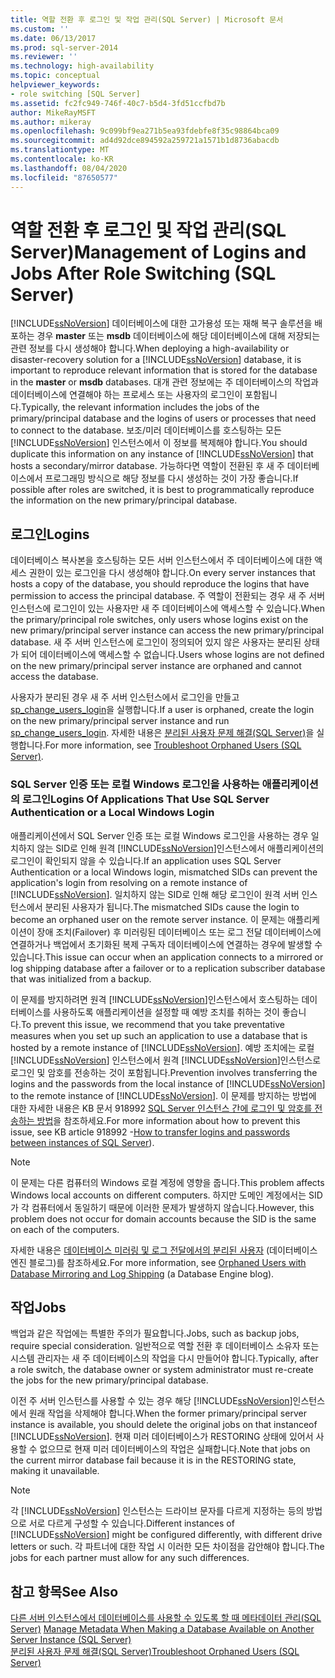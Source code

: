 ```yaml
---
title: 역할 전환 후 로그인 및 작업 관리(SQL Server) | Microsoft 문서
ms.custom: ''
ms.date: 06/13/2017
ms.prod: sql-server-2014
ms.reviewer: ''
ms.technology: high-availability
ms.topic: conceptual
helpviewer_keywords:
- role switching [SQL Server]
ms.assetid: fc2fc949-746f-40c7-b5d4-3fd51ccfbd7b
author: MikeRayMSFT
ms.author: mikeray
ms.openlocfilehash: 9c099bf9ea271b5ea93fdebfe8f35c98864bca09
ms.sourcegitcommit: ad4d92dce894592a259721a1571b1d8736abacdb
ms.translationtype: MT
ms.contentlocale: ko-KR
ms.lasthandoff: 08/04/2020
ms.locfileid: "87650577"
---
```

# <a name="management-of-logins-and-jobs-after-role-switching-sql-server"></a><span data-ttu-id="6d32a-102">역할 전환 후 로그인 및 작업 관리(SQL Server)</span><span class="sxs-lookup"><span data-stu-id="6d32a-102">Management of Logins and Jobs After Role Switching (SQL Server)</span></span>
  <span data-ttu-id="6d32a-103">[!INCLUDE[ssNoVersion](../../includes/ssnoversion-md.md)] 데이터베이스에 대한 고가용성 또는 재해 복구 솔루션을 배포하는 경우 **master** 또는 **msdb** 데이터베이스에 해당 데이터베이스에 대해 저장되는 관련 정보를 다시 생성해야 합니다.</span><span class="sxs-lookup"><span data-stu-id="6d32a-103">When deploying a high-availability or disaster-recovery solution for a [!INCLUDE[ssNoVersion](../../includes/ssnoversion-md.md)] database, it is important to reproduce relevant information that is stored for the database in the **master** or **msdb** databases.</span></span> <span data-ttu-id="6d32a-104">대개 관련 정보에는 주 데이터베이스의 작업과 데이터베이스에 연결해야 하는 프로세스 또는 사용자의 로그인이 포함됩니다.</span><span class="sxs-lookup"><span data-stu-id="6d32a-104">Typically, the relevant information includes the jobs of the primary/principal database and the logins of users or processes that need to connect to the database.</span></span> <span data-ttu-id="6d32a-105">보조/미러 데이터베이스를 호스팅하는 모든 [!INCLUDE[ssNoVersion](../../includes/ssnoversion-md.md)] 인스턴스에서 이 정보를 복제해야 합니다.</span><span class="sxs-lookup"><span data-stu-id="6d32a-105">You should duplicate this information on any instance of [!INCLUDE[ssNoVersion](../../includes/ssnoversion-md.md)] that hosts a secondary/mirror database.</span></span> <span data-ttu-id="6d32a-106">가능하다면 역할이 전환된 후 새 주 데이터베이스에서 프로그래밍 방식으로 해당 정보를 다시 생성하는 것이 가장 좋습니다.</span><span class="sxs-lookup"><span data-stu-id="6d32a-106">If possible after roles are switched, it is best to programmatically reproduce the information on the new primary/principal database.</span></span>  
  
## <a name="logins"></a><span data-ttu-id="6d32a-107">로그인</span><span class="sxs-lookup"><span data-stu-id="6d32a-107">Logins</span></span>  
 <span data-ttu-id="6d32a-108">데이터베이스 복사본을 호스팅하는 모든 서버 인스턴스에서 주 데이터베이스에 대한 액세스 권한이 있는 로그인을 다시 생성해야 합니다.</span><span class="sxs-lookup"><span data-stu-id="6d32a-108">On every server instances that hosts a copy of the database, you should reproduce the logins that have permission to access the principal database.</span></span> <span data-ttu-id="6d32a-109">주 역할이 전환되는 경우 새 주 서버 인스턴스에 로그인이 있는 사용자만 새 주 데이터베이스에 액세스할 수 있습니다.</span><span class="sxs-lookup"><span data-stu-id="6d32a-109">When the primary/principal role switches, only users whose logins exist on the new primary/principal server instance can access the new primary/principal database.</span></span> <span data-ttu-id="6d32a-110">새 주 서버 인스턴스에 로그인이 정의되어 있지 않은 사용자는 분리된 상태가 되어 데이터베이스에 액세스할 수 없습니다.</span><span class="sxs-lookup"><span data-stu-id="6d32a-110">Users whose logins are not defined on the new primary/principal server instance are orphaned and cannot access the database.</span></span>  
  
 <span data-ttu-id="6d32a-111">사용자가 분리된 경우 새 주 서버 인스턴스에서 로그인을 만들고 [sp_change_users_login](/sql/relational-databases/system-stored-procedures/sp-change-users-login-transact-sql)을 실행합니다.</span><span class="sxs-lookup"><span data-stu-id="6d32a-111">If a user is orphaned, create the login on the new primary/principal server instance and run [sp_change_users_login](/sql/relational-databases/system-stored-procedures/sp-change-users-login-transact-sql).</span></span> <span data-ttu-id="6d32a-112">자세한 내용은 [분리된 사용자 문제 해결&#40;SQL Server&#41;](troubleshoot-orphaned-users-sql-server.md)을 실행합니다.</span><span class="sxs-lookup"><span data-stu-id="6d32a-112">For more information, see [Troubleshoot Orphaned Users &#40;SQL Server&#41;](troubleshoot-orphaned-users-sql-server.md).</span></span>  
  
###  <a name="logins-of-applications-that-use-sql-server-authentication-or-a-local-windows-login"></a><a name="SSauthentication"></a> <span data-ttu-id="6d32a-113">SQL Server 인증 또는 로컬 Windows 로그인을 사용하는 애플리케이션의 로그인</span><span class="sxs-lookup"><span data-stu-id="6d32a-113">Logins Of Applications That Use SQL Server Authentication or a Local Windows Login</span></span>  
 <span data-ttu-id="6d32a-114">애플리케이션에서 SQL Server 인증 또는 로컬 Windows 로그인을 사용하는 경우 일치하지 않는 SID로 인해 원격 [!INCLUDE[ssNoVersion](../../includes/ssnoversion-md.md)]인스턴스에서 애플리케이션의 로그인이 확인되지 않을 수 있습니다.</span><span class="sxs-lookup"><span data-stu-id="6d32a-114">If an application uses SQL Server Authentication or a local Windows login, mismatched SIDs can prevent the application's login from resolving on a remote instance of [!INCLUDE[ssNoVersion](../../includes/ssnoversion-md.md)].</span></span> <span data-ttu-id="6d32a-115">일치하지 않는 SID로 인해 해당 로그인이 원격 서버 인스턴스에서 분리된 사용자가 됩니다.</span><span class="sxs-lookup"><span data-stu-id="6d32a-115">The mismatched SIDs cause the login to become an orphaned user on the remote server instance.</span></span> <span data-ttu-id="6d32a-116">이 문제는 애플리케이션이 장애 조치(Failover) 후 미러링된 데이터베이스 또는 로그 전달 데이터베이스에 연결하거나 백업에서 초기화된 복제 구독자 데이터베이스에 연결하는 경우에 발생할 수 있습니다.</span><span class="sxs-lookup"><span data-stu-id="6d32a-116">This issue can occur when an application connects to a mirrored or log shipping database after a failover or to a replication subscriber database that was initialized from a backup.</span></span>  
  
 <span data-ttu-id="6d32a-117">이 문제를 방지하려면 원격 [!INCLUDE[ssNoVersion](../../includes/ssnoversion-md.md)]인스턴스에서 호스팅하는 데이터베이스를 사용하도록 애플리케이션을 설정할 때 예방 조치를 취하는 것이 좋습니다.</span><span class="sxs-lookup"><span data-stu-id="6d32a-117">To prevent this issue, we recommend that you take preventative measures when you set up such an application to use a database that is hosted by a remote instance of [!INCLUDE[ssNoVersion](../../includes/ssnoversion-md.md)].</span></span> <span data-ttu-id="6d32a-118">예방 조치에는 로컬 [!INCLUDE[ssNoVersion](../../includes/ssnoversion-md.md)] 인스턴스에서 원격 [!INCLUDE[ssNoVersion](../../includes/ssnoversion-md.md)]인스턴스로 로그인 및 암호를 전송하는 것이 포함됩니다.</span><span class="sxs-lookup"><span data-stu-id="6d32a-118">Prevention involves transferring the logins and the passwords from the local instance of [!INCLUDE[ssNoVersion](../../includes/ssnoversion-md.md)] to the remote instance of [!INCLUDE[ssNoVersion](../../includes/ssnoversion-md.md)].</span></span> <span data-ttu-id="6d32a-119">이 문제를 방지하는 방법에 대한 자세한 내용은 KB 문서 918992 [SQL Server 인스턴스 간에 로그인 및 암호를 전송하는 방법](https://support.microsoft.com/kb/918992/)을 참조하세요.</span><span class="sxs-lookup"><span data-stu-id="6d32a-119">For more information about how to prevent this issue, see KB article 918992 -[How to transfer logins and passwords between instances of SQL Server](https://support.microsoft.com/kb/918992/)).</span></span>  
  
> [!NOTE]  
>  <span data-ttu-id="6d32a-120">이 문제는 다른 컴퓨터의 Windows 로컬 계정에 영향을 줍니다.</span><span class="sxs-lookup"><span data-stu-id="6d32a-120">This problem affects Windows local accounts on different computers.</span></span> <span data-ttu-id="6d32a-121">하지만 도메인 계정에서는 SID가 각 컴퓨터에서 동일하기 때문에 이러한 문제가 발생하지 않습니다.</span><span class="sxs-lookup"><span data-stu-id="6d32a-121">However, this problem does not occur for domain accounts because the SID is the same on each of the computers.</span></span>  
  
 <span data-ttu-id="6d32a-122">자세한 내용은 [데이터베이스 미러링 및 로그 전달에서의 분리된 사용자](https://blogs.msdn.com/b/sqlserverfaq/archive/2009/04/13/orphaned-users-with-database-mirroring-and-log-shipping.aspx) (데이터베이스 엔진 블로그)를 참조하세요.</span><span class="sxs-lookup"><span data-stu-id="6d32a-122">For more information, see [Orphaned Users with Database Mirroring and Log Shipping](https://blogs.msdn.com/b/sqlserverfaq/archive/2009/04/13/orphaned-users-with-database-mirroring-and-log-shipping.aspx) (a Database Engine blog).</span></span>  
  
## <a name="jobs"></a><span data-ttu-id="6d32a-123">작업</span><span class="sxs-lookup"><span data-stu-id="6d32a-123">Jobs</span></span>  
 <span data-ttu-id="6d32a-124">백업과 같은 작업에는 특별한 주의가 필요합니다.</span><span class="sxs-lookup"><span data-stu-id="6d32a-124">Jobs, such as backup jobs, require special consideration.</span></span> <span data-ttu-id="6d32a-125">일반적으로 역할 전환 후 데이터베이스 소유자 또는 시스템 관리자는 새 주 데이터베이스의 작업을 다시 만들어야 합니다.</span><span class="sxs-lookup"><span data-stu-id="6d32a-125">Typically, after a role switch, the database owner or system administrator must re-create the jobs for the new primary/principal database.</span></span>  
  
 <span data-ttu-id="6d32a-126">이전 주 서버 인스턴스를 사용할 수 있는 경우 해당 [!INCLUDE[ssNoVersion](../../includes/ssnoversion-md.md)]인스턴스에서 원래 작업을 삭제해야 합니다.</span><span class="sxs-lookup"><span data-stu-id="6d32a-126">When the former primary/principal server instance is available, you should delete the original jobs on that instanceof [!INCLUDE[ssNoVersion](../../includes/ssnoversion-md.md)].</span></span> <span data-ttu-id="6d32a-127">현재 미러 데이터베이스가 RESTORING 상태에 있어서 사용할 수 없으므로 현재 미러 데이터베이스의 작업은 실패합니다.</span><span class="sxs-lookup"><span data-stu-id="6d32a-127">Note that jobs on the current mirror database fail because it is in the RESTORING state, making it unavailable.</span></span>  
  
> [!NOTE]  
>  <span data-ttu-id="6d32a-128">각 [!INCLUDE[ssNoVersion](../../includes/ssnoversion-md.md)] 인스턴스는 드라이브 문자를 다르게 지정하는 등의 방법으로 서로 다르게 구성할 수 있습니다.</span><span class="sxs-lookup"><span data-stu-id="6d32a-128">Different instances of [!INCLUDE[ssNoVersion](../../includes/ssnoversion-md.md)] might be configured differently, with different drive letters or such.</span></span> <span data-ttu-id="6d32a-129">각 파트너에 대한 작업 시 이러한 모든 차이점을 감안해야 합니다.</span><span class="sxs-lookup"><span data-stu-id="6d32a-129">The jobs for each partner must allow for any such differences.</span></span>  
  
## <a name="see-also"></a><span data-ttu-id="6d32a-130">참고 항목</span><span class="sxs-lookup"><span data-stu-id="6d32a-130">See Also</span></span>  
 <span data-ttu-id="6d32a-131">[다른 서버 인스턴스에서 데이터베이스를 사용할 수 있도록 할 때 메타데이터 관리&#40;SQL Server&#41;](../../relational-databases/databases/manage-metadata-when-making-a-database-available-on-another-server.md) </span><span class="sxs-lookup"><span data-stu-id="6d32a-131">[Manage Metadata When Making a Database Available on Another Server Instance &#40;SQL Server&#41;](../../relational-databases/databases/manage-metadata-when-making-a-database-available-on-another-server.md) </span></span>  
 [<span data-ttu-id="6d32a-132">분리된 사용자 문제 해결&#40;SQL Server&#41;</span><span class="sxs-lookup"><span data-stu-id="6d32a-132">Troubleshoot Orphaned Users &#40;SQL Server&#41;</span></span>](troubleshoot-orphaned-users-sql-server.md)  
  
  
